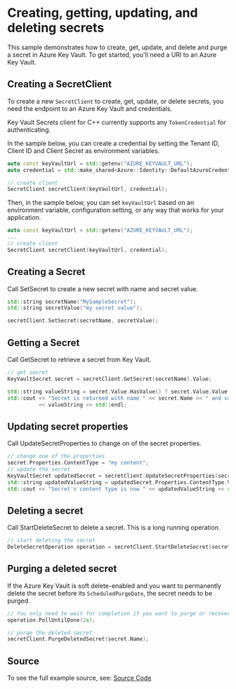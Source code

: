 # Creating, getting, updating, and deleting secrets

This sample demonstrates how to create, get, update, and delete and purge a secret in Azure Key Vault.
To get started, you'll need a URI to an Azure Key Vault.

## Creating a SecretClient

To create a new `SecretClient` to create, get, update, or delete secrets, you need the endpoint to an Azure Key Vault and credentials.

Key Vault Secrets client for C++ currently supports any `TokenCredential` for authenticating.

In the sample below, you can create a credential by setting the Tenant ID, Client ID and Client Secret as environment variables.

```cpp Snippet:SecretSample1CreateCredential
auto const keyVaultUrl = std::getenv("AZURE_KEYVAULT_URL");
auto credential = std::make_shared<Azure::Identity::DefaultAzureCredential>();

// create client
SecretClient secretClient(keyVaultUrl, credential);
```

Then, in the sample below, you can set `keyVaultUrl` based on an environment variable, configuration setting, or any way that works for your application.

```cpp Snippet:SecretSample1SecretClient
auto const keyVaultUrl = std::getenv("AZURE_KEYVAULT_URL");
...
// create client
SecretClient secretClient(keyVaultUrl, credential);
```

## Creating a Secret

Call SetSecret to create a new secret with name and secret value.

```cpp Snippet:SecretSample1SetSecret
std::string secretName("MySampleSecret");
std::string secretValue("my secret value");

secretClient.SetSecret(secretName, secretValue);
```

## Getting a Secret

Call GetSecret to retrieve a secret from Key Vault.

```cpp Snippet:SecretSample1GetSecret
// get secret
KeyVaultSecret secret = secretClient.GetSecret(secretName).Value;

std::string valueString = secret.Value.HasValue() ? secret.Value.Value() : "NONE RETURNED";
std::cout << "Secret is returned with name " << secret.Name << " and value "
          << valueString << std::endl;
```

## Updating secret properties

Call UpdateSecretProperties to change on of the secret properties.

```cpp Snippet:SecretSample1UpdateSecretProperties
// change one of the properties
secret.Properties.ContentType = "my content";
// update the secret
KeyVaultSecret updatedSecret = secretClient.UpdateSecretProperties(secret.Properties).Value;
std::string updatedValueString = updatedSecret.Properties.ContentType.ValueOr("NONE RETURNED");
std::cout << "Secret's content type is now " << updatedValueString << std::endl;
```

## Deleting a secret

Call StartDeleteSecret to delete a secret. This is a long running operation.

```cpp Snippet:SecretSample1DeleteSecret
// start deleting the secret
DeleteSecretOperation operation = secretClient.StartDeleteSecret(secret.Name);
```

## Purging a deleted secret

If the Azure Key Vault is soft delete-enabled and you want to permanently delete the secret before its `ScheduledPurgeDate`, the secret needs to be purged.

```cpp Snippet:SecretSample1PurgeSecret
// You only need to wait for completion if you want to purge or recover the secret.
operation.PollUntilDone(2s);

// purge the deleted secret
secretClient.PurgeDeletedSecret(secret.Name);
```

## Source

To see the full example source, see:
[Source Code](https://github.com/Azure/azure-sdk-for-cpp/tree/main/sdk/keyvault/azure-security-keyvault-secrets/samples/sample1-basic-operations)
